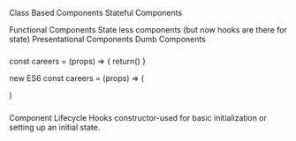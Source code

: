 Class Based Components
Stateful Components

Functional Components
State less components (but now hooks are there for state)
Presentational Components
Dumb Components

#####
const careers = (props) => {
    return() 
}

new ES6
const careers = (props) => (
    
)
#####

Component Lifecycle Hooks
constructor-used for basic initialization or setting up an initial state.